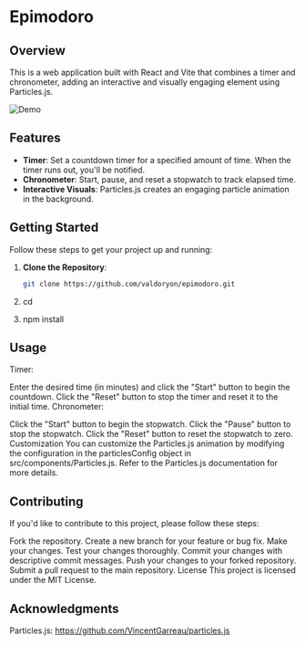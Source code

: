 # Epimodoro

## Overview

This is a web application built with React and Vite that combines a timer and chronometer, adding an interactive and visually engaging element using Particles.js.

![Demo](![Epimodoro1](https://github.com/valdoryon/epimodoro/assets/55771543/9f453211-7960-4b35-9b28-e04d7c6fa41e))


## Features

- **Timer**: Set a countdown timer for a specified amount of time. When the timer runs out, you'll be notified.
- **Chronometer**: Start, pause, and reset a stopwatch to track elapsed time.
- **Interactive Visuals**: Particles.js creates an engaging particle animation in the background.

## Getting Started

Follow these steps to get your project up and running:

1. **Clone the Repository**:
   ```bash
   git clone https://github.com/valdoryon/epimodoro.git
2. cd <your project folder>

3.  npm install

## Usage
Timer:

Enter the desired time (in minutes) and click the "Start" button to begin the countdown.
Click the "Reset" button to stop the timer and reset it to the initial time.
Chronometer:

Click the "Start" button to begin the stopwatch.
Click the "Pause" button to stop the stopwatch.
Click the "Reset" button to reset the stopwatch to zero.
Customization
You can customize the Particles.js animation by modifying the configuration in the particlesConfig object in src/components/Particles.js. Refer to the Particles.js documentation for more details.

## Contributing
If you'd like to contribute to this project, please follow these steps:

Fork the repository.
Create a new branch for your feature or bug fix.
Make your changes.
Test your changes thoroughly.
Commit your changes with descriptive commit messages.
Push your changes to your forked repository.
Submit a pull request to the main repository.
License
This project is licensed under the MIT License.

## Acknowledgments
Particles.js: https://github.com/VincentGarreau/particles.js
   
